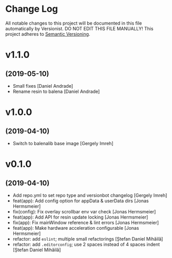 # Change Log

All notable changes to this project will be documented in this file
automatically by Versionist. DO NOT EDIT THIS FILE MANUALLY!
This project adheres to [Semantic Versioning](http://semver.org/).

# v1.1.0
## (2019-05-10)

* Small fixes [Daniel Andrade]
* Rename resin to balena [Daniel Andrade]

# v1.0.0
## (2019-04-10)

* Switch to balenalib base image [Gergely Imreh]

# v0.1.0
## (2019-04-10)

* Add repo.yml to set repo type and versionbot changelog [Gergely Imreh]
* feat(app): Add config option for appData & userData dirs [Jonas Hermsmeier]
* fix(config): Fix overlay scrollbar env var check [Jonas Hermsmeier]
* feat(app): Add API for resin update locking [Jonas Hermsmeier]
* fix(app): Fix mainWindow reference & lint errors [Jonas Hermsmeier]
* feat(app): Make hardware acceleration configurable [Jonas Hermsmeier]
* refactor: add `eslint`; multiple small refactorings [Ștefan Daniel Mihăilă]
* refactor: add `.editorconfig`; use 2 spaces instead of 4 spaces indent [Ștefan Daniel Mihăilă]
